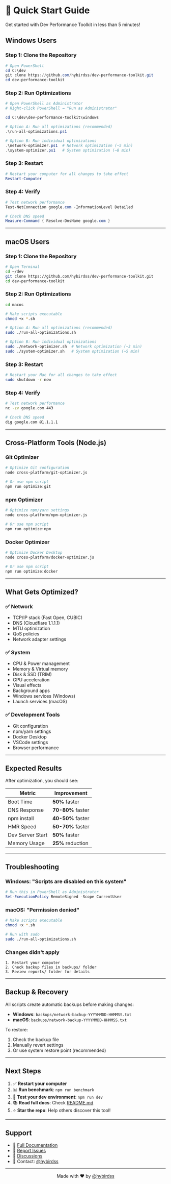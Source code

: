 # 🚀 Quick Start Guide

Get started with Dev Performance Toolkit in less than 5 minutes!

## Windows Users

### Step 1: Clone the Repository

```powershell
# Open PowerShell
cd C:\dev
git clone https://github.com/hybirdss/dev-performance-toolkit.git
cd dev-performance-toolkit
```

### Step 2: Run Optimizations

```powershell
# Open PowerShell as Administrator
# Right-click PowerShell → "Run as Administrator"

cd C:\dev\dev-performance-toolkit\windows

# Option A: Run all optimizations (recommended)
.\run-all-optimizations.ps1

# Option B: Run individual optimizations
.\network-optimizer.ps1  # Network optimization (~5 min)
.\system-optimizer.ps1   # System optimization (~8 min)
```

### Step 3: Restart

```powershell
# Restart your computer for all changes to take effect
Restart-Computer
```

### Step 4: Verify

```powershell
# Test network performance
Test-NetConnection google.com -InformationLevel Detailed

# Check DNS speed
Measure-Command { Resolve-DnsName google.com }
```

---

## macOS Users

### Step 1: Clone the Repository

```bash
# Open Terminal
cd ~/dev
git clone https://github.com/hybirdss/dev-performance-toolkit.git
cd dev-performance-toolkit
```

### Step 2: Run Optimizations

```bash
cd macos

# Make scripts executable
chmod +x *.sh

# Option A: Run all optimizations (recommended)
sudo ./run-all-optimizations.sh

# Option B: Run individual optimizations
sudo ./network-optimizer.sh  # Network optimization (~3 min)
sudo ./system-optimizer.sh   # System optimization (~5 min)
```

### Step 3: Restart

```bash
# Restart your Mac for all changes to take effect
sudo shutdown -r now
```

### Step 4: Verify

```bash
# Test network performance
nc -zv google.com 443

# Check DNS speed
dig google.com @1.1.1.1
```

---

## Cross-Platform Tools (Node.js)

### Git Optimizer

```bash
# Optimize Git configuration
node cross-platform/git-optimizer.js

# Or use npm script
npm run optimize:git
```

### npm Optimizer

```bash
# Optimize npm/yarn settings
node cross-platform/npm-optimizer.js

# Or use npm script
npm run optimize:npm
```

### Docker Optimizer

```bash
# Optimize Docker Desktop
node cross-platform/docker-optimizer.js

# Or use npm script
npm run optimize:docker
```

---

## What Gets Optimized?

### ✅ Network
- TCP/IP stack (Fast Open, CUBIC)
- DNS (Cloudflare 1.1.1.1)
- MTU optimization
- QoS policies
- Network adapter settings

### ✅ System
- CPU & Power management
- Memory & Virtual memory
- Disk & SSD (TRIM)
- GPU acceleration
- Visual effects
- Background apps
- Windows services (Windows)
- Launch services (macOS)

### ✅ Development Tools
- Git configuration
- npm/yarn settings
- Docker Desktop
- VSCode settings
- Browser performance

---

## Expected Results

After optimization, you should see:

| Metric | Improvement |
|--------|-------------|
| Boot Time | **50%** faster |
| DNS Response | **70-80%** faster |
| npm install | **40-50%** faster |
| HMR Speed | **50-70%** faster |
| Dev Server Start | **50%** faster |
| Memory Usage | **25%** reduction |

---

## Troubleshooting

### Windows: "Scripts are disabled on this system"

```powershell
# Run this in PowerShell as Administrator
Set-ExecutionPolicy RemoteSigned -Scope CurrentUser
```

### macOS: "Permission denied"

```bash
# Make scripts executable
chmod +x *.sh

# Run with sudo
sudo ./run-all-optimizations.sh
```

### Changes didn't apply

```
1. Restart your computer
2. Check backup files in backups/ folder
3. Review reports/ folder for details
```

---

## Backup & Recovery

All scripts create automatic backups before making changes:

- **Windows**: `backups/network-backup-YYYYMMDD-HHMMSS.txt`
- **macOS**: `backups/network-backup-YYYYMMDD-HHMMSS.txt`

To restore:
1. Check the backup file
2. Manually revert settings
3. Or use system restore point (recommended)

---

## Next Steps

1. ✅ **Restart your computer**
2. 📊 **Run benchmark**: `npm run benchmark`
3. 🧪 **Test your dev environment**: `npm run dev`
4. 📚 **Read full docs**: Check [README.md](README.md)
5. ⭐ **Star the repo**: Help others discover this tool!

---

## Support

- 📖 [Full Documentation](README.md)
- 🐛 [Report Issues](https://github.com/hybirdss/dev-performance-toolkit/issues)
- 💬 [Discussions](https://github.com/hybirdss/dev-performance-toolkit/discussions)
- 📧 Contact: [@hybirdss](https://github.com/hybirdss)

---

<p align="center">
  Made with ❤️ by <a href="https://github.com/hybirdss">@hybirdss</a>
</p>
